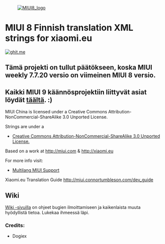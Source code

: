 <dl><dd><a href="https://xiaomi.eu/" target="_blank"><img src="http://i.imgur.com/8mHvQNw.png" border="0" alt="MIUI8_logo"></a></dd></dl>




# MIUI 8 Finnish translation XML strings for xiaomi.eu

[![ghit.me](https://ghit.me/badge.svg?repo=dogiex/MIUI-8.0-XML-FINNISH)](https://ghit.me/repo/dogiex/MIUI-8.0-XML-FINNISH)

## Tämä projekti on tullut päätökseen, koska MIUI weekly 7.7.20 versio on viimeinen MIUI 8 versio.  
## Kaikki MIUI 9 käännösprojektiin liittyvät asiat löydät [täältä](https://github.com/dogiex/MA-XML-9.0-FINNISH). :)

MIUI China is licensed under a Creative Commons Attribution-NonCommercial-ShareAlike 3.0 Unported License.
 
Strings are under a 
- [Creative Commons Attribution-NonCommercial-ShareAlike 3.0 Unported License.](http://creativecommons.org/licenses/by-nc-sa/3.0/)

Based on a work at http://miui.com & http://xiaomi.eu

For more info visit:
- [Multilang MIUI Support](http://xiaomi.eu) 

Xiaomi.eu Translation Guide http://miui.connortumbleson.com/dev_guide

## Wiki
[Wiki -sivuilla](https://github.com/dogiex/MIUI-8.0-XML-FINNISH/wiki) on ohjeet bugien ilmoittamiseen ja kaikenlaista muuta hyödyllistä tietoa. Lukekaa ihmeessä läpi.

### Credits:
- Dogiex